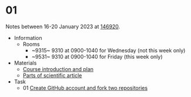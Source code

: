 # 01
Notes between 16-20 January 2023 at [146920](https://edunex.itb.ac.id/courses/45997/preview/146920).

- Information
  + Rooms
    - ~9315~ 9310 at 0900-1040 for Wednesday (not this week only)
    - ~9531~ 9310 at 0900-1040 for Friday (this week only)
- Materials
  + [Course introduction and plan](20220120-0.jpeg)
  + [Parts of scientific article](20220120-1.jpeg)
- Task
  + 01 [Create GitHub account and fork two repositories](https://github.com/dudung/nt8098-01-2022-2/issues/1)
